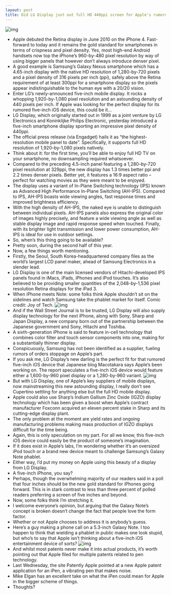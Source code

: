 ```yaml
---
layout: post
title: Did LG Display just out full HD 440ppi screen for Apple's rumored Galaxy Note-killer?
---
```

![img](http://media.idownloadblog.com/wp-content/uploads/2012/05/lG-Display-1080p-five-inch-panel-press-shot-001.jpg)
* Apple debuted the Retina display in June 2010 on the iPhone 4. Fast-forward to today and it remains the gold standard for smartphones in terms of crispness and pixel density. Yes, most high-end Android handsets now top the iPhone’s 960-by-480 pixel resolution by way of using bigger panels that however don’t always introduce denser pixel.
* A good example is Samsung’s Galaxy Nexus smartphone which has a 4.65-inch display with the native HD resolution of 1,280-by-720 pixels and a pixel density of 316 pixels per inch (ppi), safely above the Retina requirement of at least 300ppi for a smartphone display so the pixels appear indistinguishable to the human eye with a 20/20 vision.
* Enter LG’s newly-announced five-inch mobile display. It rocks a whopping 1,920-by-1,080 pixel resolution and an astounding density of 440 pixels per inch. If Apple was looking for the perfect display for its rumored five-inch iOS device, this could be it…
* LG Display, which originally started out in 1999 as a joint venture by LG Electronics and Koninklijke Philips Electronic, yesterday introduced a five-inch smartphone display sporting an impressive pixel density of 440ppi.
* The official press release (via Engadget) hails it as “the highest-resolution mobile panel to date”. Specifically, it supports full HD resolution of 1,920-by-1,080 pixels natively.
* Think about it: for the first time, you’ll be able to enjoy full HD TV on your smartphone, no downsampling required whatsoever.
* Compared to the preceding 4.5-inch panel featuring a 1,280-by-720 pixel resolution at 329ppi, the new display has 1.3 times better ppi and 2.2 times denser pixels. Better yet, it features a 16:9 aspect ratio – perfect for watching movies as they were meant to be enjoyed.
* The display uses a variant of In-Plane Switching technology (IPS) known as Advanced High Performance In-Plane Switching (AH-IPS). Compared to IPS, AH-IPS boasts wide viewing angles, fast response times and improved brightness efficiency.
* With the high density of AH-IPS, the naked eye is unable to distinguish between individual pixels. AH-IPS panels also express the original color of images highly precisely, and feature a wide viewing angle as well as stable display image and rapid response speed when touched. Finally, with its brighter light transmission and lower power consumption, AH-IPS is ideal for use in outdoor settings.
* So, when’s this thing going to be available?
* Pretty soon, during the second half of this year.
* Now, a few things worth mentioning.
* Firstly, the Seoul, South Korea-headquartered company files as the world’s largest LCD panel maker, ahead of Samsung Electronics in a slender lead.
* LG Display is one of the main licensed vendors of Hitachi-developed IPS panels found in iMacs, iPads, iPhones and iPod touches. It’s also believed to be providing smaller quantities of the 2,048-by-1,536 pixel resolution Retina displays for the iPad 3.
* When iPhone meets Note: some folks think Apple shouldn’t sit on the sidelines and watch Samsung take the phablet market for itself. Comic credit: Joy of Tech.
![img](http://media.idownloadblog.com/wp-content/uploads/2012/02/iPhone-meets-Note.jpg)
* And if the Wall Street Journal is to be trusted, LG Display will also supply display technology for the next iPhone, along with Sony, Sharp and Japan Display, a new company born out of the partnership between the Japanese government and Sony, Hitachi and Toshiba.
* A sixth-generation iPhone is said to feature in-cell technology that combines color filter and touch sensor components into one, making for a substantially thinner display.
* Conspicuously, Samsung has not been identified as a supplier, fueling rumors of orders stoppage on Apple’s part.
* If you ask me, LG Display’s new darling is the perfect fit for that rumored five-inch iOS device that Japanese blog Macotakara says Apple’s been working on. The report speculates a five-inch iOS device would feature either a 1,600-by-960 pixel display or a 1,280-by-960 variant.
![img](http://media.idownloadblog.com/wp-content/uploads/2011/12/ipod-touch.jpg)
* But with LG Display, one of Apple’s key suppliers of mobile displays, now mainstreaming this new astounding display, I really don’t see Cupertino settling for anything else but the full HD mobile display.
* Apple could also use Sharp’s Indium Gallium Zinc Oxide (IGZO) display technology which has been given a boost when Apple’s contract manufacturer Foxconn acquired an eleven percent stake in Sharp and its cutting-edge display plant.
* The only problem at the moment are yield rates and ongoing manufacturing problems making mass production of IGZO displays difficult for the time being.
* Again, this is only speculation on my part. For all we know, this five-inch iOS device could easily be the product of someone’s imagination.
* If it does exist in Apple’s labs, I’m wondering whether it’s an oversized iPod touch or a brand new device meant to challenge Samsung’s Galaxy Note phablet.
* Either way, I’d put my money on Apple using this beauty of a display from LG Display.
* A five-inch iPhone, you say?
* Perhaps, though the overwhelming majority of our readers said in a poll that four inches should be the new gold standard for iPhones going forward. This is in stark contrast to less than three percent of polled readers preferring a screen of five inches and beyond.
* Now, some folks think I’m stretching it.
* I welcome everyone’s opinion, but arguing that the Galaxy Note’s concept is broken doesn’t change the fact that people love the form factor.
* Whether or not Apple chooses to address it is anybody’s guess.
* Here’s a guy making a phone call on a 5.3-inch Galaxy Note. I too happen to think that wielding a phablet in public makes one look stupid, but who’s to say that Apple isn’t thinking about a five-inch iOS entertainment device of sorts?
![img](http://media.idownloadblog.com/wp-content/uploads/2012/05/Galaxy-Note-5.3-in-public.jpg)
* And whilst most patents never make it into actual products, it’s worth pointing out that Apple filed for multiple patents related to pen technology.
* Last Wednesday, the site Patently Apple pointed at a new Apple patent application for an iPen, a vibrating pen that makes noise.
* Mike Elgan has an excellent take on what the iPen could mean for Apple in the bigger scheme of things.
* Thoughts?


